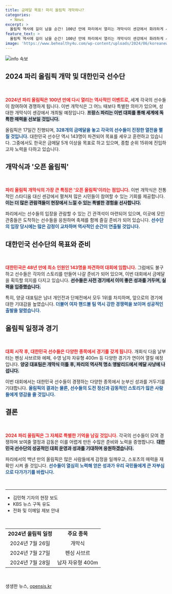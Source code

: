 ```yaml
---
title: 금메달 목표! 파리 올림픽 개막하나?
categories:
  - News
excerpt: >
  올림픽 역사에 길이 남을 순간! 100년 만에 파리에서 열리는 개막식이 센강에서 화려하게 시작됩니다. 대한민국 대표팀, 금메달 5개 목표로 뜨거운 경쟁에 나섭니다. 여러분, 함께 응원해요!
feature_text: >
  올림픽 역사에 길이 남을 순간! 100년 만에 파리에서 열리는 개막식이 센강에서 화려하게 시작됩니다. 대한민국 대표팀, 금메달 5개 목표로 뜨거운 경쟁에 나섭니다. 여러분, 함께 응원해요!
image: 'https://www.behealthy4u.com/wp-content/uploads/2024/06/koreanews.jpg'
---
```


<p><img src="https://www.behealthy4u.com/wp-content/uploads/2024/06/koreanews.jpg" alt="info 속보" /></p>

<h2 data-ke-size="size26">2024 파리 올림픽 개막 및 대한민국 선수단</h2>

<p data-ke-size="size16">&nbsp;</p>

<p><b><span style="color: #ee2323;">2024년 파리 올림픽은 100년 만에 다시 열리는 역사적인 이벤트로, </span></b>세계 각국의 선수들이 참여하여 경쟁하게 됩니다. 이번 개막식은 그 어느 때보다 특별한 의미가 있으며, 성대한 개막식이 센강에서 개최될 예정입니다. <b><span style="background-color: #21538527;">프랑스 파리는 이번 대회를 통해 세계에 독특한 매력을 선보일 것입니다.</span></b> </p>

<p>올림픽은 17일간 진행되며, <b><span style="color: #1a5490;">328개의 금메달을 놓고 각국의 선수들이 진정한 열전을 펼칠 것입니다.</span></b> 대한민국 선수단 역시 143명이 파견되어 목표를 세우고 훈련하고 있습니다. 그중에서도 한국은 금메달 5개 이상을 목표로 하고 있으며, 종합 순위 15위에 진입하고자 노력을 다하고 있습니다.</p>

<h2 data-ke-size="size26">개막식과 '오픈 올림픽'</h2>

<p data-ke-size="size16">&nbsp;</p>

<p><b><span style="color: #ee2323;">파리 올림픽 개막식의 가장 큰 특징은 '오픈 올림픽'이라는 점입니다.</span></b> 이번 개막식은 전통적인 스타디움 대신 센강에서 펼쳐져 많은 시민들이 참여할 수 있는 기회를 제공합니다. <b><span style="background-color: #21538527;">이는 더 많은 관람객들이 현장에서 느낄 수 있는 특별한 경험을 선사합니다.</span></b> </p>

<p>파리에서는 선수들의 입장을 관람할 수 있는 긴 관객석이 마련되어 있으며, 이곳에 모인 관중들은 도착하는 선수들을 응원하며 축제를 함께 즐길 준비가 되어 있습니다. <b><span style="color: #1a5490;">선수단의 입장 당시에는 많은 감정이 교차하며 역사적인 순간이 연출될 것입니다.</span></b></p>

<h2 data-ke-size="size26">대한민국 선수단의 목표와 준비</h2>

<p data-ke-size="size16">&nbsp;</p>

<p><b><span style="color: #ee2323;">대한민국은 48년 만에 최소 인원인 143명을 파견하여 대회에 임합니다.</span></b> 그럼에도 불구하고 선수들은 각자의 스토리를 만들어 나갈 준비가 되어 있으며, 이번 대회에서 금메달을 획득할 의지를 다지고 있습니다. <b><span style="background-color: #21538527;">선수들은 사전 경기에서 이미 좋은 성과를 거두며, 실력을 입증했습니다.</span></b></p>

<p>특히, 양궁 대표팀은 남녀 개인전과 단체전에서 모두 1위를 차지하며, 앞으로의 경기에 대한 기대감을 높였습니다. <b><span style="color: #1a5490;">더불어 여자 핸드볼 팀 역시 강한 경쟁력을 보이며 성공적인 출발을 알렸습니다.</span></b></p>

<h2 data-ke-size="size26">올림픽 일정과 경기</h2>

<p data-ke-size="size16">&nbsp;</p>

<p><b><span style="color: #ee2323;">대회 시작 후, 대한민국 선수들은 다양한 종목에서 경기를 갖게 됩니다.</span></b> 개회식 다음 날부터는 펜싱 사브르와 에페, 수영 남자 자유형 400m 등 다양한 경기가 연이어 열릴 예정입니다. <b><span style="background-color: #21538527;">양궁 대표팀은 개막식 이틀 후, 파리의 역사적 명소 앵발리드에서 메달 사냥에 나섭니다.</span></b> </p>

<p>이번 대회에서는 대한민국 선수들이 경쟁하는 다양한 종목에서 눈부신 성과를 거두기를 기대합니다. <b><span style="color: #1a5490;">올림픽의 결과는 물론, 선수들의 도전 정신과 감동적인 스토리가 많은 사람들에게 영감을 줄 것입니다.</span></b> </p>

<h2 data-ke-size="size26">결론</h2>

<p data-ke-size="size16">&nbsp;</p>

<p><b><span style="color: #ee2323;">2024 파리 올림픽은 그 자체로 특별한 기억을 남길 것입니다.</span></b> 각국의 선수들이 모여 경쟁하며 보여줄 열정과 감동은 이를 어렵게 만든 수많은 준비와 노력을 증명합니다. <b><span style="background-color: #21538527;">대한민국 선수단의 성공적인 대회 운영과 성과를 기대하며 응원하겠습니다.</span></b> </p>

<p>파리에서의 백년 만의 올림픽은 많은 사람들에게 감정을 일깨우고, 스포츠의 매력을 재확인 시켜 줄 것입니다. <b><span style="color: #1a5490;">선수들이 열심히 노력해 얻은 성과가 우리 국민들에게 큰 자부심으로 다가가기를 바랍니다.</span></b> </p>

<p data-ke-size="size16">&nbsp;</p>

<hr />

<ul>
  <li>김민혁 기자의 현장 보도</li>
  <li>KBS 뉴스 구독 유도</li>
  <li>전화 및 이메일 제보 안내</li>
</ul>

<p data-ke-size="size16">&nbsp;</p> 

<table>
  <tr>
    <td style="text-align: center; height: 17px;"><b>2024년 올림픽 일정</b></td>
    <td style="text-align: center; height: 17px;"><b>주요 종목</b></td>
  </tr>
  <tr>
    <td style="text-align: center; height: 17px;">2024년 7월 26일</td>
    <td style="text-align: center; height: 17px;">개막식</td>
  </tr>
  <tr>
    <td style="text-align: center; height: 17px;">2024년 7월 27일</td>
    <td style="text-align: center; height: 17px;">펜싱 사브르</td>
  </tr>
  <tr>
    <td style="text-align: center; height: 17px;">2024년 7월 28일</td>
    <td style="text-align: center; height: 17px;">남자 자유형 400m</td>
  </tr>
</table>

<p data-ke-size="size16">&nbsp;</p>
생생한 뉴스, <a href="https://opensis.kr" rel="dofollow">opensis.kr</a>


